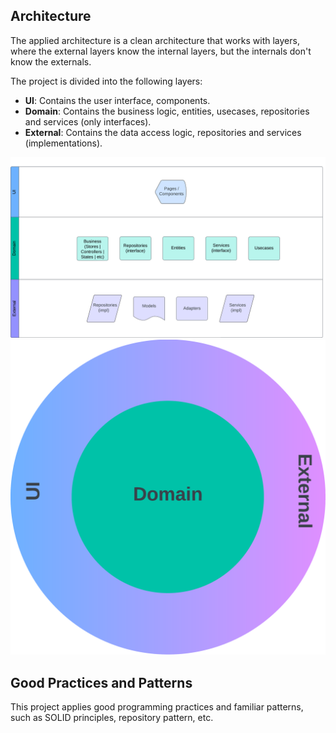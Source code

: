 ## Architecture

The applied architecture is a clean architecture that works with layers, where the external layers know the internal layers, but the internals don't know the externals.

The project is divided into the following layers:
* **UI**: Contains the user interface, components.
* **Domain**: Contains the business logic, entities, usecases, repositories and services (only interfaces).
* **External**: Contains the data access logic, repositories and services (implementations).

![Image](assets/vendo_arch_1.png)
![Image](assets/vendo_arch_2.png)

## Good Practices and Patterns

This project applies good programming practices and familiar patterns, such as SOLID principles, repository pattern, etc.